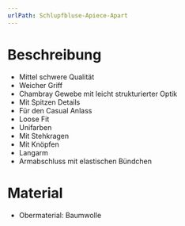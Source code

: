 ```yaml
---
urlPath: Schlupfbluse-Apiece-Apart
---
```


# Beschreibung

- Mittel schwere Qualität
- Weicher Griff
- Chambray Gewebe mit leicht strukturierter Optik
- Mit Spitzen Details
- Für den Casual Anlass
- Loose Fit
- Unifarben
- Mit Stehkragen
- Mit Knöpfen
- Langarm
- Armabschluss mit elastischen Bündchen

# Material
- Obermaterial: Baumwolle

